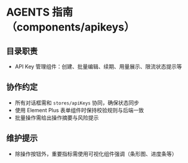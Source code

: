 # AGENTS 指南（components/apikeys）

## 目录职责
- API Key 管理组件：创建、批量编辑、续期、用量展示、限流状态提示等

## 协作约定
- 所有对话框需和 `stores/apiKeys` 协同，确保状态同步
- 使用 Element Plus 表单组件时保持校验规则与后端一致
- 批量操作需给出操作摘要与风险提示

## 维护提示
- 除操作按钮外，重要指标需使用可视化组件强调（条形图、进度条等）